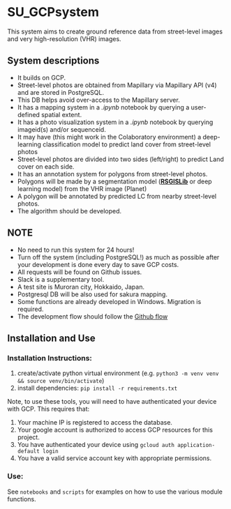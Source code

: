 # SU_GCPsystem

This system aims to create ground reference data from street-level images and very high-resolution (VHR) images.

## System descriptions

- It builds on GCP.
- Street-level photos are obtained from Mapillary via Mapillary API (v4) and are stored in PostgreSQL.
- This DB helps avoid over-access to the Mapillary server.
- It has a mapping system in a _.ipynb_ notebook by querying a user-defined spatial extent.
- It has a photo visualization system in a _.ipynb_ notebook by querying imageid(s) and/or sequenceid.
- It may have (this might work in the Colaboratory environment) a deep-learning classification model to predict land cover from street-level photos
- Street-level photos are divided into two sides (left/right) to predict Land cover on each side.
- It has an annotation system for polygons from street-level photos.
- Polygons will be made by a segmentation model (**[RSGISLib](http://rsgislib.org/rsgislib_segmentation.html)** or deep learning model) from the VHR image (Planet)
- A polygon will be annotated by predicted LC from nearby street-level photos.
- The algorithm should be developed.

## NOTE

- No need to run this system for 24 hours!
- Turn off the system (including PostgreSQL!) as much as possible after your development is done every day to save GCP costs.
- All requests will be found on Github issues.
- Slack is a supplementary tool.
- A test site is Muroran city, Hokkaido, Japan.
- Postgresql DB will be also used for sakura mapping.
- Some functions are already developed in Windows. Migration is required.
- The development flow should follow the [Github flow](https://docs.github.com/en/get-started/quickstart/github-flow)

## Installation and Use

### Installation Instructions:

1. create/activate python virtual environment (e.g. `python3 -m venv venv && source venv/bin/activate`)
2. install dependencies: `pip install -r requirements.txt`

Note, to use these tools, you will need to have authenticated your device with GCP. This requires that:

1. Your machine IP is registered to access the database.
2. Your google account is authorized to access GCP resources for this project. 
3. You have authenticated your device using `gcloud auth application-default login`
4. You have a valid service account key with appropriate permissions.

### Use:
See `notebooks` and `scripts` for examples on how to use the various module functions.
